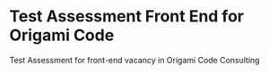 # Test Assessment Front End for Origami Code
Test Assessment for front-end vacancy in Origami Code Consulting
